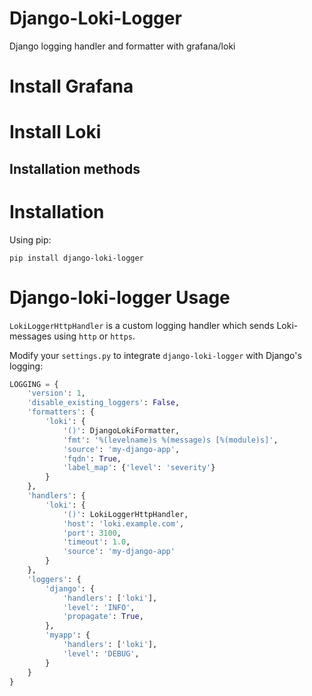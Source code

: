 # Django-Loki-Logger
Django logging handler and formatter with grafana/loki

# Install Grafana

# Install Loki

## Installation methods


# Installation

Using pip:

```shell
pip install django-loki-logger
```

# Django-loki-logger Usage

`LokiLoggerHttpHandler` is a custom logging handler which sends Loki-messages using `http` or `https`.

Modify your `settings.py` to integrate `django-loki-logger` with Django's logging:

```python
LOGGING = {
    'version': 1,
    'disable_existing_loggers': False,
    'formatters': {
        'loki': {
            '()': DjangoLokiFormatter,
            'fmt': '%(levelname)s %(message)s [%(module)s]',
            'source': 'my-django-app',
            'fqdn': True,
            'label_map': {'level': 'severity'}
        }
    },
    'handlers': {
        'loki': {
            '()': LokiLoggerHttpHandler,
            'host': 'loki.example.com',
            'port': 3100,
            'timeout': 1.0,
            'source': 'my-django-app'
        }
    },
    'loggers': {
        'django': {
            'handlers': ['loki'],
            'level': 'INFO',
            'propagate': True,
        },
        'myapp': {
            'handlers': ['loki'],
            'level': 'DEBUG',
        }
    }
}
```

